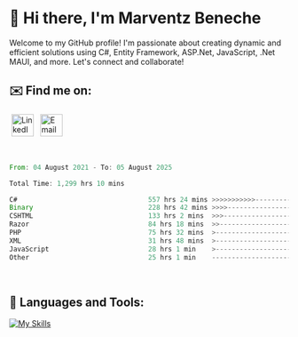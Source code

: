 # 👋 Hi there, I'm Marventz Beneche

Welcome to my GitHub profile! I'm passionate about creating dynamic and efficient solutions using C#, Entity Framework, ASP.Net, JavaScript, .Net MAUI, and more. Let's connect and collaborate!

## ✉️ Find me on:
 <a href="https://linkedin.com/in/benechem" target="_blank" rel="noopener noreferrer"> <img src="https://icons.iconarchive.com/icons/limav/flat-gradient-social/512/Linkedin-icon.png" alt="LinkedIn" height="40" style="vertical-align:top; margin:4px"></a>
 <a href="mailto:info@benechem.co"> <img src="https://icons.iconarchive.com/icons/dtafalonso/android-lollipop/512/Gmail-icon.png" alt="Email" height="40" style="vertical-align:top; margin:4px"></a>
</p>

<br/>
<!--START_SECTION:waka-->

```rust
From: 04 August 2021 - To: 05 August 2025

Total Time: 1,299 hrs 10 mins

C#                                 557 hrs 24 mins >>>>>>>>>>>--------------   42.09 %
Binary                             228 hrs 42 mins >>>>---------------------   17.27 %
CSHTML                             133 hrs 2 mins  >>>----------------------   10.05 %
Razor                              84 hrs 18 mins  >>-----------------------   06.37 %
PHP                                75 hrs 32 mins  >------------------------   05.71 %
XML                                31 hrs 48 mins  >------------------------   02.40 %
JavaScript                         28 hrs 1 min    >------------------------   02.12 %
Other                              25 hrs 1 min    -------------------------   01.89 %
```

<!--END_SECTION:waka-->
<br />

## 🧰 Languages and Tools:

[![My Skills](https://skillicons.dev/icons?i=js,html,css,cs,java,php,mysql,dotnet,bootstrap,visualstudio,vscode,androidstudio,azure,xd,wordpress,raspberrypi)](https://skillicons.dev)
<br />

